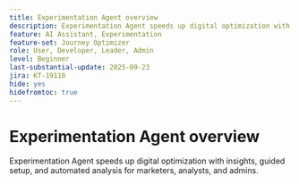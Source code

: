 ```yaml
---
title: Experimentation Agent overview
description: Experimentation Agent speeds up digital optimization with insights, guided setup, and automated analysis for marketers, analysts, and admins.
feature: AI Assistant, Experimentation
feature-set: Journey Optimizer
role: User, Developer, Leader, Admin
level: Beginner
last-substantial-update: 2025-09-23
jira: KT-19110
hide: yes
hidefromtoc: true
---
```

# Experimentation Agent overview

Experimentation Agent speeds up digital optimization with insights, guided setup, and automated analysis for marketers, analysts, and admins.

<!-- For more information, see the [AI Assistant UI guide](https://experienceleague.adobe.com/en/docs/experience-platform/ai-assistant/ui-guide#use-discoverability).-->

